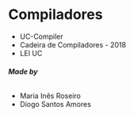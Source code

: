 # **Compiladores**

- UC-Compiler
- Cadeira de Compiladores - 2018
- LEI UC 

###### **Made by**
- Maria Inês Roseiro
- Diogo Santos Amores
